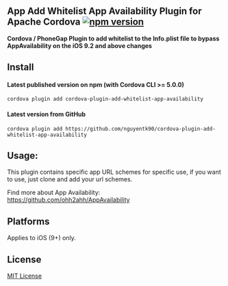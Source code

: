 ## App Add Whitelist App Availability Plugin for Apache Cordova [![npm version](https://badge.fury.io/js/cordova-plugin-add-whitelist-app-availability.svg)](http://badge.fury.io/js/cordova-plugin-add-whitelist-app-availability)

**Cordova / PhoneGap Plugin to add whitelist to the Info.plist file to bypass AppAvailability on the iOS 9.2 and above changes**

## Install

#### Latest published version on npm (with Cordova CLI >= 5.0.0)

```
cordova plugin add cordova-plugin-add-whitelist-app-availability
```

#### Latest version from GitHub

```
cordova plugin add https://github.com/nguyentk90/cordova-plugin-add-whitelist-app-availability
```

## Usage:
This plugin contains specific app URL schemes for specific use, if you want to use, just clone and add your url schemes.

Find more about App Availability:  
https://github.com/ohh2ahh/AppAvailability

## Platforms

Applies to iOS (9+) only.

## License

[MIT License](https://opensource.org/licenses/mit-license.html)